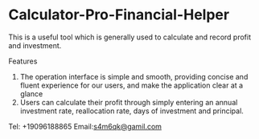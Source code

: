 # Calculator-Pro-Financial-Helper

This is a useful tool which is generally used to calculate and record profit and investment.

Features
1. The operation interface is simple and smooth, providing concise and fluent experience for our users, and make the application clear at a glance
2. Users can calculate their profit through simply entering an annual investment rate, reallocation rate, days of investment and principal.

Tel: +19096188865
Email:s4m6qk@gamil.com
